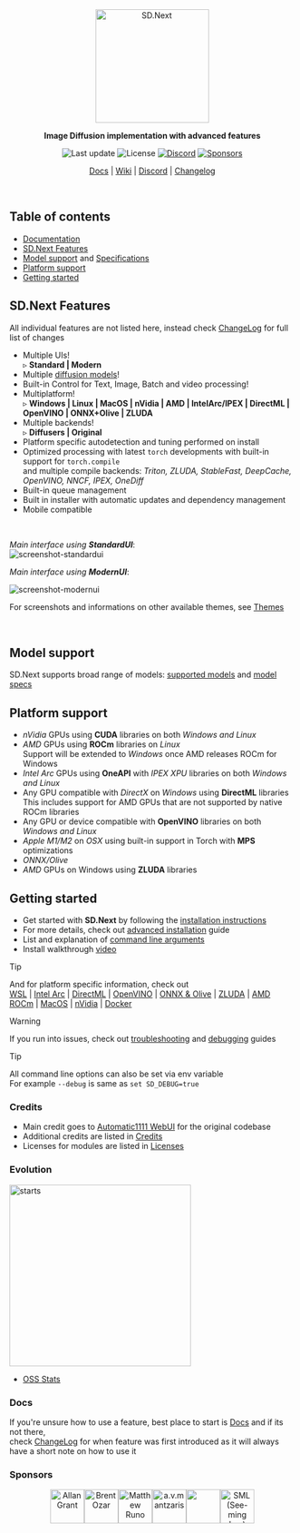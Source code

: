 <div align="center">
<img src="https://github.com/vladmandic/automatic/raw/master/html/logo-transparent.png" width=200 alt="SD.Next">

**Image Diffusion implementation with advanced features**

![Last update](https://img.shields.io/github/last-commit/vladmandic/automatic?svg=true)
![License](https://img.shields.io/github/license/vladmandic/automatic?svg=true)
[![Discord](https://img.shields.io/discord/1101998836328697867?logo=Discord&svg=true)](https://discord.gg/VjvR2tabEX)
[![Sponsors](https://img.shields.io/static/v1?label=Sponsor&message=%E2%9D%A4&logo=GitHub&color=%23fe8e86)](https://github.com/sponsors/vladmandic)

[Docs](https://vladmandic.github.io/sdnext-docs/) | [Wiki](https://github.com/vladmandic/automatic/wiki) | [Discord](https://discord.gg/VjvR2tabEX) | [Changelog](CHANGELOG.md)

</div>
</br>

## Table of contents

- [Documentation](https://vladmandic.github.io/sdnext-docs/)
- [SD.Next Features](#sdnext-features)
- [Model support](#model-support) and [Specifications]()
- [Platform support](#platform-support)
- [Getting started](#getting-started)

## SD.Next Features

All individual features are not listed here, instead check [ChangeLog](CHANGELOG.md) for full list of changes
- Multiple UIs!  
  ▹ **Standard | Modern**  
- Multiple [diffusion models](https://vladmandic.github.io/sdnext-docs/Model-Support/)!  
- Built-in Control for Text, Image, Batch and video processing!  
- Multiplatform!  
 ▹ **Windows | Linux | MacOS | nVidia | AMD | IntelArc/IPEX | DirectML | OpenVINO | ONNX+Olive | ZLUDA**
- Multiple backends!  
  ▹ **Diffusers | Original**  
- Platform specific autodetection and tuning performed on install  
- Optimized processing with latest `torch` developments with built-in support for `torch.compile`  
  and multiple compile backends: *Triton, ZLUDA, StableFast, DeepCache, OpenVINO, NNCF, IPEX, OneDiff*  
- Built-in queue management  
- Built in installer with automatic updates and dependency management  
- Mobile compatible  

<br>

*Main interface using **StandardUI***:  
![screenshot-standardui](https://github.com/user-attachments/assets/cab47fe3-9adb-4d67-aea9-9ee738df5dcc)

*Main interface using **ModernUI***:  

![screenshot-modernui](https://github.com/user-attachments/assets/39e3bc9a-a9f7-4cda-ba33-7da8def08032)

For screenshots and informations on other available themes, see [Themes](https://vladmandic.github.io/sdnext-docs/Themes/)

<br>

## Model support

SD.Next supports broad range of models: [supported models](https://vladmandic.github.io/sdnext-docs/Model-Support/) and [model specs](https://vladmandic.github.io/sdnext-docs/Models/)  

## Platform support

- *nVidia* GPUs using **CUDA** libraries on both *Windows and Linux*  
- *AMD* GPUs using **ROCm** libraries on *Linux*  
  Support will be extended to *Windows* once AMD releases ROCm for Windows  
- *Intel Arc* GPUs using **OneAPI** with *IPEX XPU* libraries on both *Windows and Linux*  
- Any GPU compatible with *DirectX* on *Windows* using **DirectML** libraries  
  This includes support for AMD GPUs that are not supported by native ROCm libraries  
- Any GPU or device compatible with **OpenVINO** libraries on both *Windows and Linux*  
- *Apple M1/M2* on *OSX* using built-in support in Torch with **MPS** optimizations  
- *ONNX/Olive*  
- *AMD* GPUs on Windows using **ZLUDA** libraries  

## Getting started

- Get started with **SD.Next** by following the [installation instructions](https://vladmandic.github.io/sdnext-docs/Installation/)  
- For more details, check out [advanced installation](https://vladmandic.github.io/sdnext-docs/Advanced-Install/) guide  
- List and explanation of [command line arguments](https://vladmandic.github.io/sdnext-docs/CLI-Arguments/)
- Install walkthrough [video](https://www.youtube.com/watch?v=nWTnTyFTuAs)

> [!TIP]
> And for platform specific information, check out  
> [WSL](https://vladmandic.github.io/sdnext-docs/WSL/) | [Intel Arc](https://vladmandic.github.io/sdnext-docs/Intel-ARC/) | [DirectML](https://vladmandic.github.io/sdnext-docs/DirectML/) | [OpenVINO](https://vladmandic.github.io/sdnext-docs/OpenVINO/) | [ONNX & Olive](https://vladmandic.github.io/sdnext-docs/ONNX-Runtime/) | [ZLUDA](https://vladmandic.github.io/sdnext-docs/ZLUDA/) | [AMD ROCm](https://vladmandic.github.io/sdnext-docs/AMD-ROCm/) | [MacOS](https://vladmandic.github.io/sdnext-docs/MacOS-Python/) | [nVidia](https://vladmandic.github.io/sdnext-docs/nVidia/) | [Docker](https://vladmandic.github.io/sdnext-docs/Docker/)

> [!WARNING]
> If you run into issues, check out [troubleshooting](https://vladmandic.github.io/sdnext-docs/Troubleshooting/) and [debugging](https://vladmandic.github.io/sdnext-docs/Debug/) guides  

> [!TIP]
> All command line options can also be set via env variable  
> For example `--debug` is same as `set SD_DEBUG=true`  

### Credits

- Main credit goes to [Automatic1111 WebUI](https://github.com/AUTOMATIC1111/stable-diffusion-webui) for the original codebase  
- Additional credits are listed in [Credits](https://github.com/AUTOMATIC1111/stable-diffusion-webui/#credits)  
- Licenses for modules are listed in [Licenses](html/licenses.html)  

### Evolution

<a href="https://star-history.com/#vladmandic/automatic&Date">
  <picture width=640>
    <source media="(prefers-color-scheme: dark)" srcset="https://api.star-history.com/svg?repos=vladmandic/automatic&type=Date&theme=dark" />
    <img src="https://api.star-history.com/svg?repos=vladmandic/automatic&type=Date" alt="starts" width="320">
  </picture>
</a>

- [OSS Stats](https://ossinsight.io/analyze/vladmandic/automatic#overview)

### Docs

If you're unsure how to use a feature, best place to start is [Docs](https://vladmandic.github.io/sdnext-docs/) and if its not there,  
check [ChangeLog](https://vladmandic.github.io/sdnext-docs/CHANGELOG/) for when feature was first introduced as it will always have a short note on how to use it  

### Sponsors

<div align="center">
<!-- sponsors --><a href="https://github.com/allangrant"><img src="https://github.com/allangrant.png" width="60px" alt="Allan Grant" /></a><a href="https://github.com/BrentOzar"><img src="https://github.com/BrentOzar.png" width="60px" alt="Brent Ozar" /></a><a href="https://github.com/inktomi"><img src="https://github.com/inktomi.png" width="60px" alt="Matthew Runo" /></a><a href="https://github.com/mantzaris"><img src="https://github.com/mantzaris.png" width="60px" alt="a.v.mantzaris" /></a><a href="https://github.com/CurseWave"><img src="https://github.com/CurseWave.png" width="60px" alt="" /></a><a href="https://github.com/smlbiobot"><img src="https://github.com/smlbiobot.png" width="60px" alt="SML (See-ming Lee)" /></a><!-- sponsors -->
</div>

<br>
